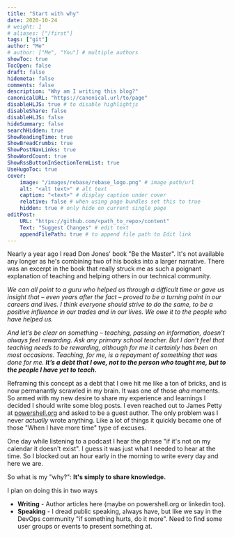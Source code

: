 ```yaml
---
title: "Start with why"
date: 2020-10-24
# weight: 1
# aliases: ["/first"]
tags: ["git"]
author: "Me"
# author: ["Me", "You"] # multiple authors
showToc: true
TocOpen: false
draft: false
hidemeta: false
comments: false
description: "Why am I writing this blog?"
canonicalURL: "https://canonical.url/to/page"
disableHLJS: true # to disable highlightjs
disableShare: false
disableHLJS: false
hideSummary: false
searchHidden: true
ShowReadingTime: true
ShowBreadCrumbs: true
ShowPostNavLinks: true
ShowWordCount: true
ShowRssButtonInSectionTermList: true
UseHugoToc: true
cover:
    image: "/images/rebase/rebase_logo.png" # image path/url
    alt: "<alt text>" # alt text
    caption: "<text>" # display caption under cover
    relative: false # when using page bundles set this to true
    hidden: true # only hide on current single page
editPost:
    URL: "https://github.com/<path_to_repo>/content"
    Text: "Suggest Changes" # edit text
    appendFilePath: true # to append file path to Edit link
---
```


Nearly a year ago I read Don Jones' book "Be the Master". It's not available any longer as he's combining two of his books into a larger narrative. There was an excerpt in the book that really struck me as such a poignant explanation of teaching and helping others in our technical community.


*We can all point to a guru who helped us through a difficult time or gave us insight that – even years after the fact – proved to be a turning point in our careers and lives. I think everyone should strive to do the same, to be a positive influence in our trades and in our lives. We owe it to the people who have helped us.*

*And let’s be clear on something – teaching, passing on information, doesn’t always feel rewarding. Ask any primary school teacher. But I don’t feel that teaching needs to be rewarding, although for me it certainly has been on most occasions. Teaching, for me, is a repayment of something that was done for me. **It’s a debt that I owe, not to the person who taught me, but to the people I have yet to teach.***

Reframing this concept as a debt that I owe hit me like a ton of bricks, and is now permanantly scrawled in my brain. It was one of those _aha_ moments. So armed with my new desire to share my experience and learnings I decided I should write some blog posts. I even reached out to James Petty at [powershell.org](https://powershell.org) and asked to be a guest author. The only problem was I never _actually_ wrote anything. Like a lot of things it quickly became one of those "When I have more time" type of excuses.

One day while listening to a podcast I hear the phrase "if it's not on my calendar it doesn't exist". I guess it was just what I needed to hear at the time. So I blocked out an hour early in the morning to write every day and here we are.

So what is my "why?": **It's simply to share knowledge.**

I plan on doing this in two ways

* **Writing** - Author articles here (maybe on powershell.org or linkedin too).
* **Speaking** - I dread public speaking, always have, but like we say in the DevOps community "if something hurts, do it more". Need to find some user groups or events to present something at.
